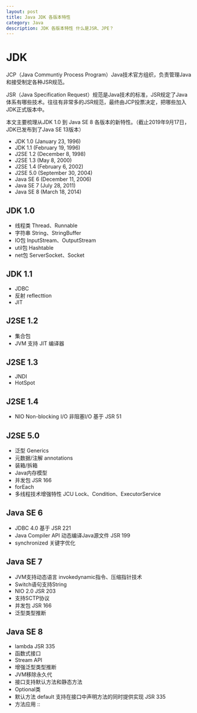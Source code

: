 ```yaml
---
layout: post
title: Java JDK 各版本特性
category: Java
description: JDK 各版本特性 什么是JSR、JPE？
---
```


# JDK

JCP（Java Communtiy Process Program）Java技术官方组织，负责管理Java和接受制定各种JSR规范。

JSR（Java Specification Request）规范是Java技术的标准，JSR规定了Java体系有哪些技术。往往有非常多的JSR规范，最终由JCP投票决定，把哪些加入JDK正式版本中。

本文主要梳理从JDK 1.0 到 Java SE 8 各版本的新特性。（截止2019年9月17日，JDK已发布到了Java SE 13版本）

- JDK 1.0 (January 23, 1996)
- JDK 1.1 (February 19, 1996)
- J2SE 1.2 (December 8, 1998)
- J2SE 1.3 (May 8, 2000)
- J2SE 1.4 (February 6, 2002)
- J2SE 5.0 (September 30, 2004)
- Java SE 6 (December 11, 2006)
- Java SE 7 (July 28, 2011)
- Java SE 8 (March 18, 2014)

## JDK 1.0

- 线程类 Thread、Runnable
- 字符串 String、StringBuffer
- IO包 InputStream、OutputStream
- util包 Hashtable
- net包 ServerSocket、Socket

## JDK 1.1

- JDBC
- 反射 reflecttion
- JIT

## J2SE 1.2

- 集合包 
- JVM 支持 JIT 编译器

## J2SE 1.3

- JNDI
- HotSpot

## J2SE 1.4

- NIO Non-blocking I/O 非阻塞I/O 基于 JSR 51

## J2SE 5.0

- 泛型 Generics
- 元数据/注解 annotations
- 装箱/拆箱
- Java内存模型
- 并发包 JSR 166
- forEach
- 多线程技术增强特性 JCU Lock、Condition、ExecutorService

## Java SE 6

- JDBC 4.0 基于 JSR 221 
- Java Compiler API 动态编译Java源文件 JSR 199
- synchronized 关键字优化

## Java SE 7

- JVM支持动态语言 invokedynamic指令、压缩指针技术 
- Switch语句支持String
- NIO 2.0 JSR 203
- 支持SCTP协议
- 并发包  JSR 166
- 泛型类型推断

## Java SE 8

- lambda JSR 335
- 函数式接口
- Stream API
- 增强泛型类型推断
- JVM移除永久代
- 接口支持默认方法和静态方法
- Optional类
- 默认方法 default 支持在接口中声明方法的同时提供实现  JSR 335
- 方法应用 ::